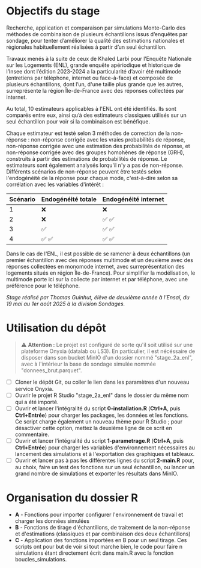 
# Objectifs du stage

Recherche, application et comparaison par simulations Monte-Carlo des méthodes de combinaison de plusieurs échantillons issus d’enquêtes par sondage, pour tenter d’améliorer la qualité des estimations nationales et régionales habituellement réalisées à partir d’un seul échantillon.

Travaux menés à la suite de ceux de Khaled Larbi pour l’Enquête Nationale sur les Logements (ENL), grande enquête apériodique et historique de l’Insee dont l’édition 2023-2024 a la particularité d’avoir été multimode (entretiens par téléphone, internet ou face-à-face) et composée de plusieurs échantillons, dont l’un, d'une taille plus grande que les autres, surreprésente la région Île-de-France avec des réponses collectées par internet.

Au total, 10 estimateurs applicables à l'ENL ont été identifiés. Ils sont comparés entre eux, ainsi qu’à des estimateurs classiques utilisés sur un seul échantillon pour voir si la combinaison est bénéfique.

Chaque estimateur est testé selon 3 méthodes de correction de la non-réponse : non-réponse corrigée avec les vraies probabilités de réponse, non-réponse corrigée avec une estimation des probabilités de réponse, et non-réponse corrigée avec des groupes homohènes de réponse (GRH), construits à partir des estimations de probabilités de réponse. Le estimateurs sont également analysés lorqu'il n'y a pas de non-réponse. Différents scénarios de non-réponse peuvent être testés selon l'endogénéité de la réponse pour chaque mode, c'est-à-dire selon sa corrélation avec les variables d'intérêt :

| Scénario | Endogénéité totale | Endogénéité internet |
|----------|--------------------|----------------------|
| 1        | ❌                 | ❌                   |
| 2        | ❌                 | ✅ ✅                |
| 3        | ✅                 | ✅ ✅                |
| 4        | ✅ ✅              | ✅ ✅                |

Dans le cas de l'ENL, il est possible de se ramener à deux échantillons (un premier échantillon avec des réponses multimode et un deuxième avec des réponses collectées en monomode internet, avec surreprésentation des logements situés en région Île-de-France). Pour simplifier la modélisation, le multimode porte ici sur la collecte par internet et par téléphone, avec une préférence pour le téléphone.

*Stage réalisé par Thomas Guinhut, élève de deuxième année à l'Ensai, du 19 mai au 1er août 2025 à la division Sondages.*

# Utilisation du dépôt

> ⚠️ **Attention :** Le projet est configuré de sorte qu'il soit utilisé sur une plateforme Onyxia (datalab ou LS3). En particulier, il est nécéssaire de disposer dans son bucket MinIO d'un dossier nommé "stage_2a_enl", avec à l'intérieur la base de sondage simulée nommée "donnees_brut.parquet".

-   [ ] Cloner le dépôt Git, ou coller le lien dans les paramètres d'un nouveau service Onyxia.
-   [ ] Ouvrir le projet R Studio "stage_2a_enl" dans le dossier du même nom qui a été importé.
-   [ ] Ouvrir et lancer l'intégralité du script **0-installation.R** (**Ctrl+A**, puis **Ctrl+Entrée**) pour charger les packages, les données et les fonctions. Ce script charge également un nouveau thème pour R Studio ; pour désactiver cette option, mettez la deuxième ligne de ce scrit en commentaire.
-   [ ] Ouvrir et lancer l'intégralité du script **1-parametrage.R** (**Ctrl+A**, puis **Ctrl+Entrée**) pour charger les variables d'environnement nécessaires au lancement des simulations et à l'exportation des graphiques et tableaux.
-   [ ] Ouvrir et lancer pas à pas les différentes lignes du script **2-main.R** pour, au choix, faire un test des fonctions sur un seul échantillon, ou lancer un grand nombre de simulations et exporter les résultats dans MinIO.

# Organisation du dossier R

-   **A** - Fonctions pour importer configurer l'environnement de travail et charger les données simulées
-   **B** - Fonctions de tirage d'échantillons, de traitement de la non-réponse et d'estimations (classiques et par combinaison des deux échantillons)
-   **C** - Application des fonctions importées en B pour un seul tirage. Ces scripts ont pour but de voir si tout marche bien, le code pour faire n simulations étant directement écrit dans main.R avec la fonction boucles_simulations.

